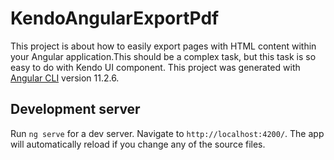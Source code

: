 # KendoAngularExportPdf

This project is about how to easily export pages with HTML content within your Angular application.This should be a complex task, but this task is so easy to do with Kendo UI component.
This project was generated with [Angular CLI](https://github.com/angular/angular-cli) version 11.2.6.

## Development server

Run `ng serve` for a dev server. Navigate to `http://localhost:4200/`. The app will automatically reload if you change any of the source files.

